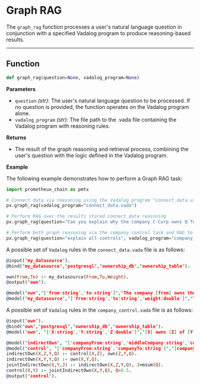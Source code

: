 # Graph RAG

The `graph_rag` function processes a user's natural language question in conjunction with a specified Vadalog program to produce reasoning-based results.

---

## Function

```python
def graph_rag(question=None, vadalog_program=None)
```
**Parameters**
- `question` _(str)_:
The user's natural language question to be processed. If no question is provided, the function operates on the Vadalog program alone.
- `vadalog_program` _(str)_:
The file path to the .vada file containing the Vadalog program with reasoning rules.

**Returns**

- The result of the graph reasoning and retrieval process, combining the user's question with the logic defined in the Vadalog program.

**Example**

The following example demonstrates how to perform a Graph RAG task:

```python
import prometheux_chain as pmtx

# Connect data via reasoning using the Vadalog program "connect_data.vada".
px.graph_rag(vadalog_program="connect_data.vada")

# Perform RAG over the results stored connect_data reasoning
px.graph_rag(question="Can you explain why the company C-Corp owns Q-Tech?")

# Perform both graph reasoning via the company control task and RAG to perform explanations
px.graph_rag(question="explain all controls", vadalog_program="company_control.vada")
```

A possible set of `Vadalog` rules in the `connect_data.vada` file is as follows:
```prolog
@input("my_datasource").
@bind("my_datasource","postgresql","ownership_db","ownership_table").

own(From,To) :- my_datasource(From,To,Weight).
@output("own").

@model("own","['from:string','to:string']","The company [from] owns the company [to]").
@model("my_datasource","['from:string','to:string','weight:double']","The company [from] owns [weight] shares of the company [to]").
```

A possible set of `Vadalog` rules in the `company_control.vada` file is as follows:

```prolog
@input("own").
@bind("own","postgresql","ownership_db","ownership_table").
@model("own", "['X:string','Y:string','Z:double']","[X] owns [Z] of [Y]").

@model("indirectOwn", "['companyFrom:string','middleCompany:string','companyTo:string','ownership:double']","[companyFrom] owns [ownership] of [companyTo] via [middleCompany]").
@model("control", "['companyFrom:string','companyTo:string']","[companyFrom] controls [companyTo]").
indirectOwn(X,Z,Y,Q) :- control(X,Z), own(Z,Y,Q).
indirectOwn(X,Y,Y,Q) :- own(X,Y,Q).
jointIndirectOwn(X,Y,J) :- indirectOwn(X,Z,Y,Q), J=msum(Q).
control(X,Y) :- jointIndirectOwn(X,Y,Q), Q>0.5.
@output("control").
```